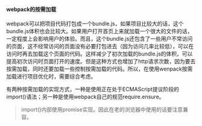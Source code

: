 #### webpack的按需加载

webpack可以把项目代码打包成一个bundle.js，如果项目比较大的话，这个bundle.js体积也会比较大。如果用户打开首页上来就加载一个很大的文件的话，一定程度上会影响用户的体验。而且，这个bundle.js还包含了一些用户不常访问的页面，这不经常访问的页面没有必要打包进去（因为访问几率比较低），可以在访问时再去加载这个页面的代码。这样减少了初次加载的bundle.js的体积，可以提高初次访问时页面打开的速度。但是这种方式也增加了http请求次数，因为要去按需加载，同时还要加载一些控制按需加载的代码。所以，在使用wenpack按需加载进行项目优化时，需要综合考虑。

有两种按需加载的实现方式，一种是使用正在处于ECMAScript提议阶段的import()语法；另一种是使用webpack自己的规范require.ensure。

> import()内部使用promise实现。因此在老的浏览器中使用的话要注意兼容。

